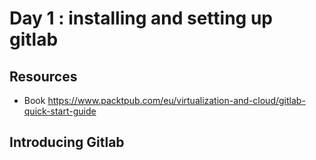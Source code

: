 # Day 1 : installing and setting up gitlab

## Resources

+ Book <https://www.packtpub.com/eu/virtualization-and-cloud/gitlab-quick-start-guide>

## Introducing Gitlab

